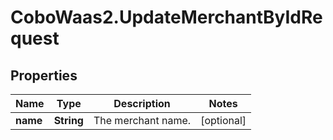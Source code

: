 # CoboWaas2.UpdateMerchantByIdRequest

## Properties

Name | Type | Description | Notes
------------ | ------------- | ------------- | -------------
**name** | **String** | The merchant name. | [optional] 



